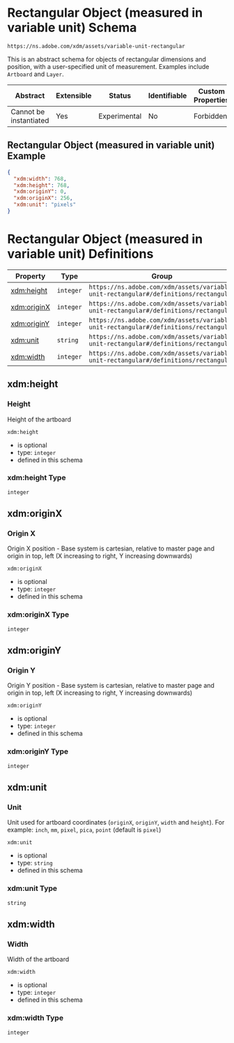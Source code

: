 
# Rectangular Object (measured in variable unit) Schema

```
https://ns.adobe.com/xdm/assets/variable-unit-rectangular
```

This is an abstract schema for objects of rectangular dimensions and position, with a user-specified unit of measurement. Examples include `Artboard` and `Layer`.

| Abstract | Extensible | Status | Identifiable | Custom Properties | Additional Properties | Defined In |
|----------|------------|--------|--------------|-------------------|-----------------------|------------|
| Cannot be instantiated | Yes | Experimental | No | Forbidden | Permitted | [assets/variable-unit-rectangular.schema.json](assets/variable-unit-rectangular.schema.json) |

## Rectangular Object (measured in variable unit) Example
```json
{
  "xdm:width": 768,
  "xdm:height": 768,
  "xdm:originY": 0,
  "xdm:originX": 256,
  "xdm:unit": "pixels"
}
```

# Rectangular Object (measured in variable unit) Definitions

| Property | Type | Group |
|----------|------|-------|
| [xdm:height](#xdmheight) | `integer` | `https://ns.adobe.com/xdm/assets/variable-unit-rectangular#/definitions/rectangular` |
| [xdm:originX](#xdmoriginx) | `integer` | `https://ns.adobe.com/xdm/assets/variable-unit-rectangular#/definitions/rectangular` |
| [xdm:originY](#xdmoriginy) | `integer` | `https://ns.adobe.com/xdm/assets/variable-unit-rectangular#/definitions/rectangular` |
| [xdm:unit](#xdmunit) | `string` | `https://ns.adobe.com/xdm/assets/variable-unit-rectangular#/definitions/rectangular` |
| [xdm:width](#xdmwidth) | `integer` | `https://ns.adobe.com/xdm/assets/variable-unit-rectangular#/definitions/rectangular` |

## xdm:height
### Height

Height of the artboard

`xdm:height`
* is optional
* type: `integer`
* defined in this schema

### xdm:height Type


`integer`






## xdm:originX
### Origin X

Origin X position - Base system is cartesian, relative to master page and origin in top, left (X increasing to right, Y increasing downwards)

`xdm:originX`
* is optional
* type: `integer`
* defined in this schema

### xdm:originX Type


`integer`






## xdm:originY
### Origin Y

Origin Y position - Base system is cartesian, relative to master page and origin in top, left (X increasing to right, Y increasing downwards)

`xdm:originY`
* is optional
* type: `integer`
* defined in this schema

### xdm:originY Type


`integer`






## xdm:unit
### Unit

Unit used for artboard coordinates (`originX`, `originY`, `width` and `height`). For example: `inch`, `mm`, `pixel`, `pica`, `point` (default is `pixel`)

`xdm:unit`
* is optional
* type: `string`
* defined in this schema

### xdm:unit Type


`string`






## xdm:width
### Width

Width of the artboard

`xdm:width`
* is optional
* type: `integer`
* defined in this schema

### xdm:width Type


`integer`





